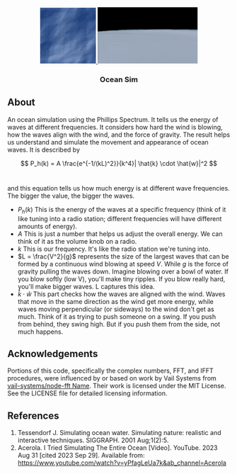 <div align="center">
  <a href="https://github.com/PaperMonoid/OceanSim">
	<img src="images/ocean-sim.gif"/>
  </a>
  <a href="https://github.com/PaperMonoid/OceanSim">
	<img src="images/ocean-sim-3d.gif" height='127'/>
  </a>
  <h3 align="center">Ocean Sim</h3>
</div>

## About

An ocean simulation using the Phillips Spectrum. It tells us the energy of waves at different frequencies. It considers how hard the wind is blowing, how the waves align with the wind, and the force of gravity. The result helps us understand and simulate the movement and appearance of ocean waves. It is described by

$$ P_h(k) = A \frac{e^{-1/(kL)^2}}{k^4}| \hat{k} \cdot \hat{w}|^2 $$
<br/>

and this equation tells us how much energy is at different wave frequencies. The bigger the value, the bigger the waves.

+ $P_h(k)$ This is the energy of the waves at a specific frequency (think of it like tuning into a radio station; different frequencies will have different amounts of energy).
+ $A$ This is just a number that helps us adjust the overall energy. We can think of it as the volume knob on a radio.
+ $k$ This is our frequency. It's like the radio station we're tuning into.
+ $L = \frac{V^2}{g}$ represents the size of the largest waves that can be formed by a continuous wind blowing at speed $V$. While $g$ is the force of gravity pulling the waves down. Imagine blowing over a bowl of water. If you blow softly (low V), you'll make tiny ripples. If you blow really hard, you'll make bigger waves. L captures this idea.
+ $\hat{k} \cdot \hat{w}$ This part checks how the waves are aligned with the wind. Waves that move in the same direction as the wind get more energy, while waves moving perpendicular (or sideways) to the wind don't get as much. Think of it as trying to push someone on a swing. If you push from behind, they swing high. But if you push them from the side, not much happens.

## Acknowledgements
Portions of this code, specifically the complex numbers, FFT, and IFFT procedures, were influenced by or based on work by Vail Systems from [vail-systems/node-fft Name](https://github.com/vail-systems/node-fft). Their work is licensed under the MIT License. See the LICENSE file for detailed licensing information.

## References
1. Tessendorf J. Simulating ocean water. Simulating nature: realistic and interactive techniques. SIGGRAPH. 2001 Aug;1(2):5.
2. Acerola. I Tried Simulating The Entire Ocean [Video]. YouTube. 2023 Aug 31 [cited 2023 Sep 29]. Available from: https://www.youtube.com/watch?v=yPfagLeUa7k&ab_channel=Acerola

